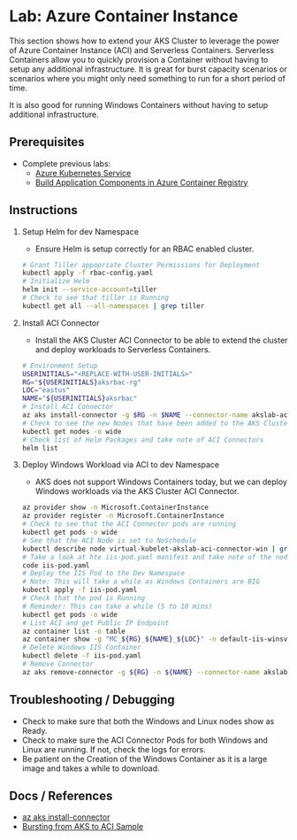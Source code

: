 # Lab: Azure Container Instance

This section shows how to extend your AKS Cluster to leverage the power of Azure Container Instance (ACI) and Serverless Containers. Serverless Containers allow you to quickly provision a Container without having to setup any additional infrastructure. It is great for burst capacity scenarios or scenarios where you might only need something to run for a short period of time.

It is also good for running Windows Containers without having to setup additional infrastructure.

## Prerequisites

* Complete previous labs:
    * [Azure Kubernetes Service](../create-aks-cluster/README.md)
    * [Build Application Components in Azure Container Registry](../build-application/README.md)

## Instructions

1. Setup Helm for dev Namespace

    * Ensure Helm is setup correctly for an RBAC enabled cluster.

    ```bash
    # Grant Tiller appopriate Cluster Permissions for Deployment
    kubectl apply -f rbac-config.yaml
    # Initialize Helm
    helm init --service-account=tiller
    # Check to see that tiller is Running
    kubectl get all --all-namespaces | grep tiller
    ```

2. Install ACI Connector

    * Install the AKS Cluster ACI Connector to be able to extend the cluster and deploy workloads to Serverless Containers.

    ```bash
    # Environment Setup
    USERINITIALS="<REPLACE-WITH-USER-INITIALS>"
    RG="${USERINITIALS}aksrbac-rg"
    LOC="eastus"
    NAME="${USERINITIALS}aksrbac"
    # Install ACI Connector
    az aks install-connector -g $RG -n $NAME --connector-name akslab-aci-connector --os-type Both
    # Check to see the new Nodes that have been added to the AKS Cluster
    kubectl get nodes -o wide
    # Check list of Helm Packages and take note of ACI Connectors
    helm list
    ```

3. Deploy Windows Workload via ACI to dev Namespace

    * AKS does not support Windows Containers today, but we can deploy Windows workloads via the AKS Cluster ACI Connector.

    ```bash
    az provider show -n Microsoft.ContainerInstance
    az provider register -n Microsoft.ContainerInstance  
    # Check to see that the ACI Connector pods are running
    kubectl get pods -o wide
    # See that the ACI Node is set to NoSchedule
    kubectl describe node virtual-kubelet-akslab-aci-connector-win | grep -i taint
    # Take a look at hte iis-pod.yaml manifest and take note of the nodeName and tolerations
    code iis-pod.yaml
    # Deploy the IIS Pod to the Dev Namespace
    # Note: This will take a while as Windows Containers are BIG
    kubectl apply -f iis-pod.yaml
    # Check that the pod is Running
    # Reminder: This can take a while (5 to 10 mins)
    kubectl get pods -o wide
    # List ACI and get Public IP Endpoint
    az container list -o table
    az container show -g "MC_${RG}_${NAME}_${LOC}" -n default-iis-winsvrcore --query "{IP:ipAddress.ip,ProvisioningState:provisioningState}" -o table
    # Delete Windows IIS Container
    kubectl delete -f iis-pod.yaml
    # Remove Connector
    az aks remove-connector -g ${RG} -n ${NAME} --connector-name akslab-aci-connector --os-type Both --graceful
    ```

## Troubleshooting / Debugging

* Check to make sure that both the Windows and Linux nodes show as Ready.
* Check to make sure the ACI Connector Pods for both Windows and Linux are running. If not, check the logs for errors.
* Be patient on the Creation of the Windows Container as it is a large image and takes a while to download.

## Docs / References

* [az aks install-connector](https://docs.microsoft.com/en-us/cli/azure/aks?view=azure-cli-latest#az-aks-install-connector)
* [Bursting from AKS to ACI Sample](https://azure.microsoft.com/en-us/resources/samples/virtual-kubelet-aci-burst/)

